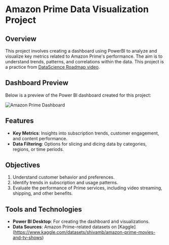 # Amazon Prime Data Visualization Project

## Overview

This project involves creating a dashboard using PowerBI to analyze and visualize key metrics related to Amazon Prime's performance. The aim is to understand trends, patterns, and correlations within the data. This project is a practice from [DataScience Roadmap video](https://www.youtube.com/watch?v=_xs8XXlGQVM&t=916s). 

## Dashboard Preview

Below is a preview of the Power BI dashboard created for this project:

![Amazon Prime Dashboard](power-bi-amazon-primes.png)

## Features

- **Key Metrics**: Insights into subscription trends, customer engagement, and content performance.
- **Data Filtering**: Options for slicing and dicing data by categories, regions, or time periods.

## Objectives

1. Understand customer behavior and preferences.
2. Identify trends in subscription and usage patterns.
3. Evaluate the performance of Prime services, including video streaming, shipping, and other benefits.

## Tools and Technologies

- **Power BI Desktop**: For creating the dashboard and visualizations.
- **Data Sources**: Amazon Prime-related datasets on [Kaggle] (https://www.kaggle.com/datasets/shivamb/amazon-prime-movies-and-tv-shows)
